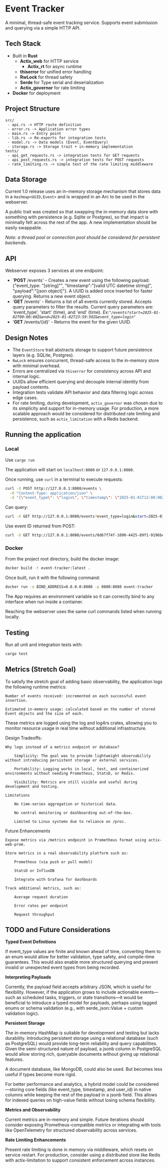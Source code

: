 # Event Tracker

A minimal, thread-safe event tracking service.  Supports event submission and querying via a simple HTTP API.

## Tech Stack
- Built in **Rust**
    - **Actix_web** for HTTP service
        - **Actix_rt** for async runtime
    - **thiserror** for unified error handling
    - **RwLock** for thread safety
    - **Serde** for Type serial and deserialization
    - **Actix_governor** for rate limiting
- **Docker** for deployment

## Project Structure
```text
src/
 - api.rs -> HTTP route definition
 - error.rs -> Application error types
 - main.rs -> Entry point
 - lib.rs -> Re-exports for integration tests
 - model.rs -> Data models (Event, EventQuery)
 - storage.rs -> Storage trait + in-memory implementation
tests/
 - api_get_requests.rs -> integration tests for GET requests
 - api_post_requests.rs -> integration tests for POST requests
 - rate_limiting.rs -> simple test of the rate limiting middleware
 ```

## Data Storage

Current 1.0 release uses an in-memory storage mechanism that stores data in a `Hashmap<UUID,Event>` and is wrapped in an Arc to be used in the webserver.

A public trait was created so that swapping the in-memory data store with something with persistence (e.g. Sqlite or Postgres), so that impact is minimally felt across the rest of the app.  A new implementation should be easily swappable.

_Note: a thread pool or connection pool should be considered for persistent backends._

## API

Webserver exposes 3 services at one endpoint:
- '**POST** /events' - Creates a new event using the following payload: {"event_type: "[string]"", "timestamp":"[valid UTC datetime string]", "payload":"[json object]"}.  A UUID is added once inserted for faster querying.  Returns a new event object.
- '**GET** /events' - Returns a list of all events currently stored.  Accepts query parameters to filter the results.  Current query parameters are: 'event_type', 'start' (time), and 'end' (time). _Ex:`"/events?start=2025-01-02T00:00:00Z&end=2025-01-02T23:59:59Z&event_type=login"`_
- '**GET** /events/{id}' - Returns the event for the given UUID.

## Design Notes

- The `EventStore` trait abstracts storage to support future persistence layers (e.g. SQLite, Postgres).
- `RwLock` ensures concurrent, thread-safe access to the in-memory store with minimal overhead.
- Errors are centralized via `thiserror` for consistency across API and internal logic.
- UUIDs allow efficient querying and decouple internal identity from payload contents.
- Integration tests validate API behavior and data filtering logic across edge cases.
- For rate limiting, during development, `actix_governor` was chosen due to its simplicity and support for in-memory usage. For production, a more scalable approach would be considered for distributed rate limiting and persistence, such as `actix_limitation` with a Redis backend.


## Running the application
### Local
Use `cargo run`

The application will start on `localhost:8080` or `127.0.0.1:8080`.

Once running, use `curl` in a terminal to execute requests:
```Bash
curl -X POST http://127.0.0.1:8080/events \
  -H "Content-Type: application/json" \
  -d "{\"event_type\": \"login\", \"timestamp\": \"2025-01-01T12:00:00Z\", \"payload\": {\"user_id\": 1}}"
```
Can query:
```Bash
curl -X GET http://127.0.0.1:8080/events?event_type=login&start=2025-01-01T12:00:00Z&end=2025-01-01T23:59:59Z
```

Use event ID returned from POST:
```Bash
curl -X GET http://127.0.0.1:8080/events/0d67f74f-1090-4425-89f1-9196be25d24b
```

### Docker

From the project root directory, build the docker image:
```bash
docker build -t event-tracker:latest .
```

Once built, run it with the following command:
```bash
docker run -e BIND_ADDRESS=0.0.0.0:8080 -p 8080:8080 event-tracker
```

The App requires an environment variable so it can correctly bind to any interface when run inside a container. 

Reaching the webserver uses the same curl commands listed when running locally.

## Testing

Run all unit and integration tests with:

```bash
cargo test
```

## Metrics (Stretch Goal)

To satisfy the stretch goal of adding basic observability, the application logs the following runtime metrics:

    Number of events received: incremented on each successful event insertion.

    Estimated in-memory usage: calculated based on the number of stored Event objects and the size of each.

These metrics are logged using the log and log4rs crates, allowing you to monitor resource usage in real time without additional infrastructure.

Design Tradeoffs:

    Why logs instead of a metrics endpoint or database?

        Simplicity: The goal was to provide lightweight observability without introducing persistent storage or external services.

        Portability: Logging works in local, test, and containerized environments without needing Prometheus, StatsD, or Redis.

        Visibility: Metrics are still visible and useful during development and testing.

    Limitations

        No time-series aggregation or historical data.

        No central monitoring or dashboarding out-of-the-box.

        Limited to Linux systems due to reliance on /proc.

Future Enhancements

    Expose metrics via /metrics endpoint in Prometheus format using actix-web-prom.

    Store metrics in a real observability platform such as:

        Prometheus (via push or pull model)

        StatsD or InfluxDB

        Integrate with Grafana for dashboards

    Track additional metrics, such as:

        Average request duration

        Error rates per endpoint

        Request throughput

## TODO and Future Considerations

**Typed Event Definitions**

If event_type values are finite and known ahead of time, converting them to an enum would allow for better validation, type safety, and compile-time guarantees. This would also enable more structured querying and prevent invalid or unexpected event types from being recorded.

**Interpreting Payloads**

Currently, the payload field accepts arbitrary JSON, which is useful for flexibility. However, if the application grows to include actionable events—such as scheduled tasks, triggers, or state transitions—it would be beneficial to introduce a typed model for payloads, perhaps using tagged enums or schema validation (e.g., with serde_json::Value + custom validation logic).

**Persistent Storage**

The in-memory HashMap is suitable for development and testing but lacks durability. Introducing persistent storage using a relational database (such as PostgreSQL) would provide long-term reliability and query capabilities. Given the semi-structured nature of payload, a jsonb column in PostgreSQL would allow storing rich, queryable documents without giving up relational features.

A document database, like MongoDB, could also be used.  But becomes less useful if types become more rigid.

For better performance and analytics, a hybrid model could be considered—storing core fields (like event_type, timestamp, and user_id) in native columns while keeping the rest of the payload in a jsonb field. This allows for indexed queries on high-value fields without losing schema flexibility.

**Metrics and Observability**

Current metrics are in-memory and simple. Future iterations should consider exposing Prometheus-compatible metrics or integrating with tools like OpenTelemetry for structured observability across services.

**Rate Limiting Enhancements**

Present rate limiting is done in memory via middleware, which resets on service restart. For production, consider using a distributed store like Redis with actix-limitation to support consistent enforcement across instances.